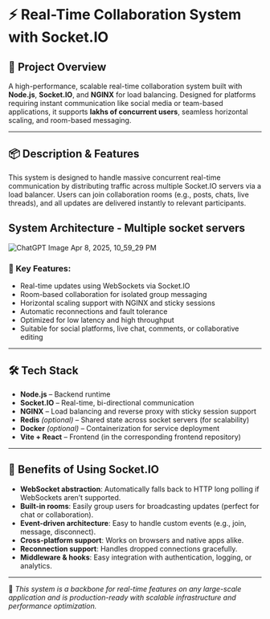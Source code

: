 # ⚡️ Real-Time Collaboration System with Socket.IO

## 🧾 Project Overview

A high-performance, scalable real-time collaboration system built with **Node.js**, **Socket.IO**, and **NGINX** for load balancing. Designed for platforms requiring instant communication like social media or team-based applications, it supports **lakhs of concurrent users**, seamless horizontal scaling, and room-based messaging.

---

## 📦 Description & Features

This system is designed to handle massive concurrent real-time communication by distributing traffic across multiple Socket.IO servers via a load balancer. Users can join collaboration rooms (e.g., posts, chats, live threads), and all updates are delivered instantly to relevant participants.

## System Architecture - Multiple socket servers
![ChatGPT Image Apr 8, 2025, 10_59_29 PM](https://github.com/user-attachments/assets/6868bff7-596f-485a-9db2-aa2e0bdd3139)


### 🔧 Key Features:

- Real-time updates using WebSockets via Socket.IO
- Room-based collaboration for isolated group messaging
- Horizontal scaling support with NGINX and sticky sessions
- Automatic reconnections and fault tolerance
- Optimized for low latency and high throughput
- Suitable for social platforms, live chat, comments, or collaborative editing

---

## 🛠 Tech Stack

- **Node.js** – Backend runtime
- **Socket.IO** – Real-time, bi-directional communication
- **NGINX** – Load balancing and reverse proxy with sticky session support
- **Redis** *(optional)* – Shared state across socket servers (for scalability)
- **Docker** *(optional)* – Containerization for service deployment
- **Vite + React** – Frontend (in the corresponding frontend repository)

---

## 🚀 Benefits of Using Socket.IO

- **WebSocket abstraction**: Automatically falls back to HTTP long polling if WebSockets aren’t supported.
- **Built-in rooms**: Easily group users for broadcasting updates (perfect for chat or collaboration).
- **Event-driven architecture**: Easy to handle custom events (e.g., join, message, disconnect).
- **Cross-platform support**: Works on browsers and native apps alike.
- **Reconnection support**: Handles dropped connections gracefully.
- **Middleware & hooks**: Easy integration with authentication, logging, or analytics.

---

📌 *This system is a backbone for real-time features on any large-scale application and is production-ready with scalable infrastructure and performance optimization.*

